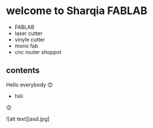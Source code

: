 # welcome to Sharqia FABLAB

- FABLAB
- laser cutter
- vinyle cutter
- mono fab
- cnc router shoppot

## contents

Hello everybody :blush:

- hiiii

:blush:

![alt text][asd.jpg]


